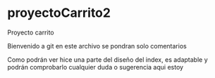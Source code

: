 # proyectoCarrito2
Proyecto carrito

Bienvenido a git en este archivo se pondran solo comentarios

Como podrán ver hice una parte del diseño del index, es adaptable y podrán comprobarlo cualquier duda o sugerencia aqui estoy

